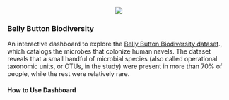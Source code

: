 <p align="center"><img src="http://robdunnlab.com/wp-content/uploads/microbes-sem.jpg"></p>

<h3>Belly Button Biodiversity</h3>

<p align="center">

An interactive dashboard to explore the [Belly Button Biodiversity dataset](http://robdunnlab.com/projects/belly-button-biodiversity/)., which catalogs the microbes that colonize human navels.
The dataset reveals that a small handful of microbial species (also called operational taxonomic units, or OTUs, in the study) were present in more than 70% of people, while the rest were relatively rare.

<p>

<h4>How to Use Dashboard</h4>
